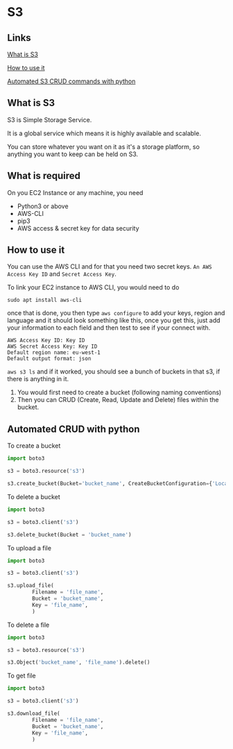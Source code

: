# S3

## Links

[What is S3](#what-is-s3)

[How to use it](#how-to-use-it)

[Automated S3 CRUD commands with python](#automated-crud-with-python)


## What is S3

S3 is Simple Storage Service. 

It is a global service which means it is highly available and scalable.

You can store whatever you want on it as it's a storage platform, so anything you want to keep can be held on S3.

## What is required

On you EC2 Instance or any machine, you need

- Python3 or above
- AWS-CLI
- pip3
- AWS access & secret key for data security

## How to use it

You can use the AWS CLI and for that you need two secret keys. `An AWS Access Key ID` and `Secret Access Key`.

To link your EC2 instance to AWS CLI, you would need to do 
```
sudo apt install aws-cli
```
once that is done, you then type `aws configure` to add your keys, region and language and it should look something like this, once you get this, just add your information to each field and then test to see if your connect with.
```
AWS Access Key ID: Key ID
AWS Secret Access Key: Key ID
Default region name: eu-west-1
Default output format: json
```

`aws s3 ls`
and if it worked, you should see a bunch of buckets in that s3, if there is anything in it.

1. You would first need to create a bucket (following naming conventions)
2. Then you can CRUD (Create, Read, Update and Delete) files within the bucket.

## Automated CRUD with python

To create a bucket
```python
import boto3

s3 = boto3.resource('s3')

s3.create_bucket(Bucket='bucket_name', CreateBucketConfiguration={'LocationConstraint': 'eu-west-1'})
```
To delete a bucket
```python
import boto3

s3 = boto3.client('s3')

s3.delete_bucket(Bucket = 'bucket_name')
```
To upload a file
```python
import boto3

s3 = boto3.client('s3')

s3.upload_file(
        Filename = 'file_name',
        Bucket = 'bucket_name',
        Key = 'file_name',
        )
```
To delete a file
```python
import boto3

s3 = boto3.resource('s3')

s3.Object('bucket_name', 'file_name').delete()
```
To get file
```python
import boto3

s3 = boto3.client('s3')

s3.download_file(
        Filename = 'file_name',
        Bucket = 'bucket_name',
        Key = 'file_name',
        )
```
